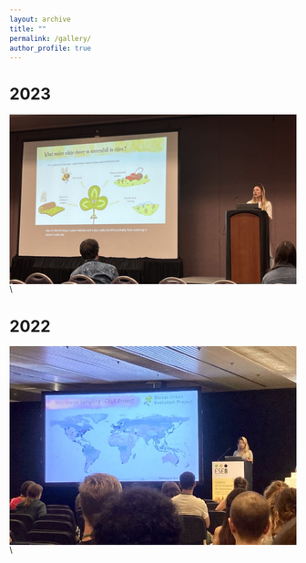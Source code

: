 ```yaml
---
layout: archive
title: ""
permalink: /gallery/
author_profile: true
---
```

# 2023
<img src="/images/evolution_albuquerque_2023.jpg"
     alt="Markdown Monster icon"
     style="float: left; margin-right: 10px;" /> \
     


# 2022
<img src="/images/eseb_prague_2022.jpg"
     alt="Markdown Monster icon" 
     style="float: left; margin-right: 10px;" /> \
